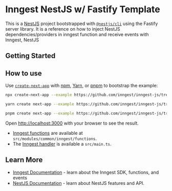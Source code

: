 # Inngest NestJS w/ Fastify Template

This is a [NestJS](https://nestjs.com/) project bootstrapped with [`@nestjs/cli`](https://github.com/nestjs/nest-cli) using the Fastify server library. It is a reference on how to inject NestJS dependencies/providers in inngest function and receive events with Inngest, NestJS

## Getting Started

## How to use

Use [`create-next-app`](https://www.npmjs.com/package/create-next-app) with [npm](https://docs.npmjs.com/cli/init), [Yarn](https://yarnpkg.com/lang/en/docs/cli/create/), or [pnpm](https://pnpm.io) to bootstrap the example:

```bash
npx create-next-app --example https://github.com/inngest/inngest-js/tree/main/examples/framework-nestjs-fastify inngest-nestjs-fastify
```

```bash
yarn create next-app --example https://github.com/inngest/inngest-js/tree/main/examples/framework-nestjs-fastify inngest-nestjs-fastify
```

```bash
pnpm create next-app --example https://github.com/inngest/inngest-js/tree/main/examples/framework-nestjs-fastify inngest-nestjs-fastify
```

Open [http://localhost:3000](http://localhost:3000) with your browser to see the result.

- [Inngest functions](https://www.inngest.com/docs/functions) are available at `src/modules/common/inngest/functions`.
- The [Inngest handler](https://www.inngest.com/docs/frameworks/nextjs) is available a `src/main.ts`.

## Learn More

- [Inngest Documentation](https://www.inngest.com/docs) - learn about the Inngest SDK, functions, and events
- [NestJS Documentation](https://docs.nestjs.com/) - learn about NestJS features and API.
